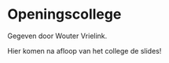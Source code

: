 # Openingscollege

Gegeven door Wouter Vrielink.

Hier komen na afloop van het college de slides!

<!-- [De slides.](/course/lectures/10%20opening/Programmeertheorie_college1.pdf) -->
